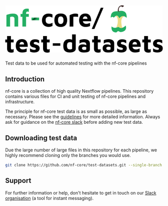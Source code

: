# ![nfcore/test-datasets](docs/images/test-datasets_logo.png)

Test data to be used for automated testing with the nf-core pipelines

## Introduction

nf-core is a collection of high quality Nextflow pipelines. This repository contains various files for CI and unit testing of nf-core pipelines and infrastructure.

The principle for nf-core test data is as small as possible, as large as necessary. Please see the [guidelines](https://nf-co.re/docs/contributing/test_data_guidelines) for more detailed information. Always ask for guidance on the [nf-core slack](https://nf-co.re/join) before adding new test data.

## Downloading test data

Due the large number of large files in this repository for each pipeline, we highly recommend cloning only the branches you would use.

```bash
git clone https://github.com/nf-core/test-datasets.git --single-branch --branch references
```

## Support

For further information or help, don't hesitate to get in touch on our [Slack organisation](https://nf-co.re/join/slack) (a tool for instant messaging).
